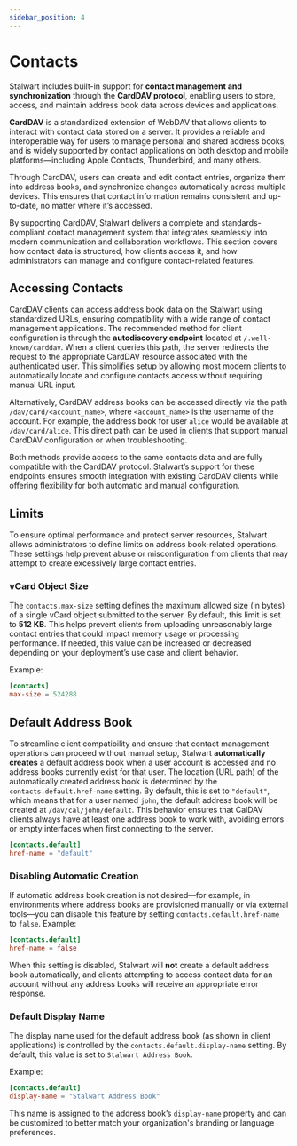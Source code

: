 ```yaml
---
sidebar_position: 4
---
```


# Contacts

Stalwart includes built-in support for **contact management and synchronization** through the **CardDAV protocol**, enabling users to store, access, and maintain address book data across devices and applications.

**CardDAV** is a standardized extension of WebDAV that allows clients to interact with contact data stored on a server. It provides a reliable and interoperable way for users to manage personal and shared address books, and is widely supported by contact applications on both desktop and mobile platforms—including Apple Contacts, Thunderbird, and many others.

Through CardDAV, users can create and edit contact entries, organize them into address books, and synchronize changes automatically across multiple devices. This ensures that contact information remains consistent and up-to-date, no matter where it’s accessed.

By supporting CardDAV, Stalwart delivers a complete and standards-compliant contact management system that integrates seamlessly into modern communication and collaboration workflows. This section covers how contact data is structured, how clients access it, and how administrators can manage and configure contact-related features.

## Accessing Contacts

CardDAV clients can access address book data on the Stalwart using standardized URLs, ensuring compatibility with a wide range of contact management applications. The recommended method for client configuration is through the **autodiscovery endpoint** located at `/.well-known/carddav`. When a client queries this path, the server redirects the request to the appropriate CardDAV resource associated with the authenticated user. This simplifies setup by allowing most modern clients to automatically locate and configure contacts access without requiring manual URL input.

Alternatively, CardDAV address books can be accessed directly via the path `/dav/card/<account_name>`, where `<account_name>` is the username of the account. For example, the address book for user `alice` would be available at `/dav/card/alice`. This direct path can be used in clients that support manual CardDAV configuration or when troubleshooting.

Both methods provide access to the same contacts data and are fully compatible with the CardDAV protocol. Stalwart’s support for these endpoints ensures smooth integration with existing CardDAV clients while offering flexibility for both automatic and manual configuration.

## Limits

To ensure optimal performance and protect server resources, Stalwart allows administrators to define limits on address book-related operations. These settings help prevent abuse or misconfiguration from clients that may attempt to create excessively large contact entries.

### vCard Object Size

The `contacts.max-size` setting defines the maximum allowed size (in bytes) of a single vCard object submitted to the server. By default, this limit is set to **512 KB**. This helps prevent clients from uploading unreasonably large contact entries that could impact memory usage or processing performance. If needed, this value can be increased or decreased depending on your deployment’s use case and client behavior.

Example:

```toml
[contacts]
max-size = 524288
```

## Default Address Book

To streamline client compatibility and ensure that contact management operations can proceed without manual setup, Stalwart **automatically creates** a default address book when a user account is accessed and no address books currently exist for that user.
The location (URL path) of the automatically created address book is determined by the `contacts.default.href-name` setting. By default, this is set to `"default"`, which means that for a user named `john`, the default address book will be created at `/dav/cal/john/default`. This behavior ensures that CalDAV clients always have at least one address book to work with, avoiding errors or empty interfaces when first connecting to the server.

```toml
[contacts.default]
href-name = "default"
```

### Disabling Automatic Creation

If automatic address book creation is not desired—for example, in environments where address books are provisioned manually or via external tools—you can disable this feature by setting `contacts.default.href-name` to `false`. Example:

```toml
[contacts.default]
href-name = false
```

When this setting is disabled, Stalwart will **not** create a default address book automatically, and clients attempting to access contact data for an account without any address books will receive an appropriate error response.

### Default Display Name

The display name used for the default address book (as shown in client applications) is controlled by the `contacts.default.display-name` setting. By default, this value is set to `Stalwart Address Book`.

Example:

```toml
[contacts.default]
display-name = "Stalwart Address Book"
```

This name is assigned to the address book’s `display-name` property and can be customized to better match your organization's branding or language preferences.


